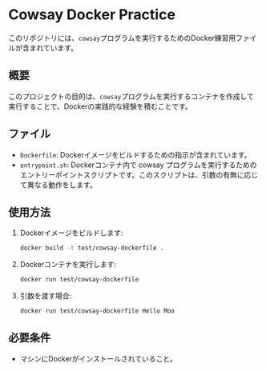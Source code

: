 # Cowsay Docker Practice

このリポジトリには、`cowsay`プログラムを実行するためのDocker練習用ファイルが含まれています。

## 概要

このプロジェクトの目的は、`cowsay`プログラムを実行するコンテナを作成して実行することで、Dockerの実践的な経験を積むことです。

## ファイル

- `Dockerfile`: Dockerイメージをビルドするための指示が含まれています。
- `entrypoint.sh`: Dockerコンテナ内で cowsay プログラムを実行するためのエントリーポイントスクリプトです。このスクリプトは、引数の有無に応じて異なる動作をします。

## 使用方法

1. Dockerイメージをビルドします:
    ```sh
    docker build -t test/cowsay-dockerfile .
    ```

2. Dockerコンテナを実行します:
    ```sh
    docker run test/cowsay-dockerfile
    ```

3. 引数を渡す場合:
    ```sh
    docker run test/cowsay-dockerfile Hello Moo
    ```

## 必要条件

- マシンにDockerがインストールされていること。
